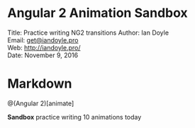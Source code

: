 # Angular 2 Animation Sandbox

Title: Practice writing NG2 transitions
Author: Ian Doyle  
Email: get@iandoyle.pro  
Web: http://iandoyle.pro/  
Date: November 9, 2016  


# Markdown

@(Angular 2)[animate]

**Sandbox** practice writing 10 animations today

